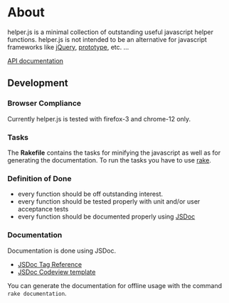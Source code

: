 # About

helper.js is a minimal collection of outstanding useful javascript helper functions.
helper.js is not intended to be an alternative for javascript frameworks like [jQuery](http://jquery.com/),
[prototype](http://www.prototypejs.org/), etc. ...

[API documentation](http://rjenster.github.com/helper-js/doc/symbols/helper.html)

## Development

### Browser Compliance

Currently helper.js is tested with firefox-3 and chrome-12 only.

### Tasks

The **Rakefile** contains the tasks for minifying the javascript as well as
for generating the documentation. To run the tasks you have to use [rake](http://rake.rubyforge.org/).

### Definition of Done

- every function should be off outstanding interest.
- every function should be tested properly with unit and/or user acceptance tests
- every function should be documented properly using [JSDoc](http://code.google.com/p/jsdoc-toolkit/)

### Documentation

Documentation is done using JSDoc.

- [JSDoc Tag Reference](http://code.google.com/p/jsdoc-toolkit/wiki/TagReference)
- [JSDoc Codeview template](http://www.thebrightlines.com/article-data/downloads/codeview.1.2.zip)

You can generate the documentation for offline usage with the command `rake documentation`.
